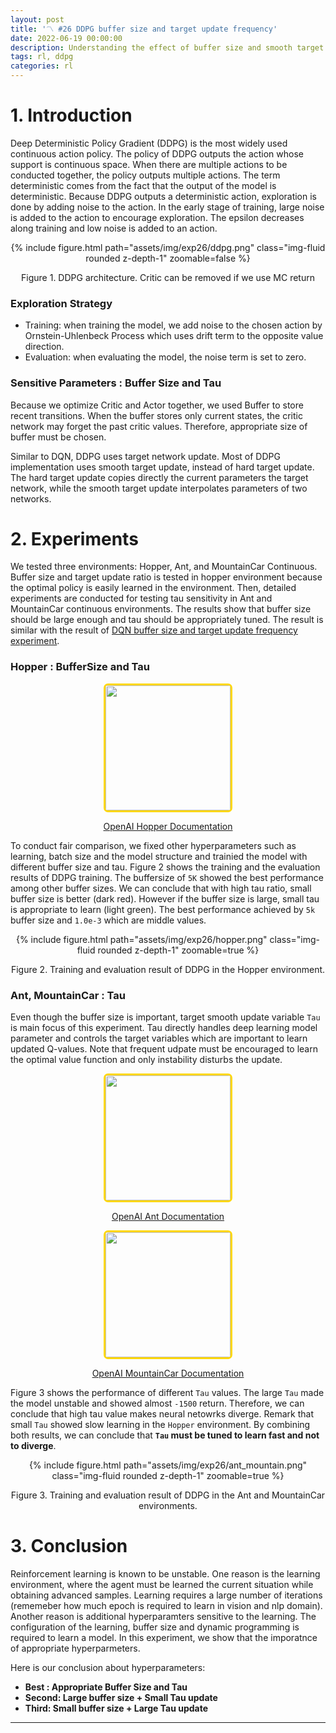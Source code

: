 ```yaml
---
layout: post
title: '〽️ #26 DDPG buffer size and target update frequency'
date: 2022-06-19 00:00:00
description: Understanding the effect of buffer size and smooth target update ratio on the performance.  
tags: rl, ddpg
categories: rl
---
```


# 1. Introduction 

Deep Deterministic Policy Gradient (DDPG) is the most widely used continuous action policy. The policy of DDPG outputs the action whose support is continuous space. When there are multiple actions to be conducted together, the policy outputs multiple actions. The term deterministic comes from the fact that the output of the model is deterministic. Because DDPG outputs a deterministic action, exploration is done by adding noise to the action. In the early stage of training, large noise is added to the action to encourage exploration. The epsilon decreases along training and low noise is added to an action.  


<center>
{% include figure.html path="assets/img/exp26/ddpg.png" class="img-fluid rounded z-depth-1" zoomable=false %}
<p> Figure 1. DDPG architecture. Critic can be removed if we use MC return </p>
</center>



### Exploration Strategy 
* Training: when training the model, we add noise to the chosen action by Ornstein-Uhlenbeck Process which uses drift term to the opposite value direction. 
* Evaluation: when evaluating the model, the noise term is set to zero. 

### Sensitive Parameters : Buffer Size and Tau

Because we optimize Critic and Actor together, we used Buffer to store recent transitions. When the buffer stores only current states, the critic network may forget the past critic values. Therefore, appropriate size of buffer must be chosen. 

Similar to DQN, DDPG uses target network update. Most of DDPG implementation uses smooth target update, instead of hard target update. The hard target update copies directly the current parameters the target network, while the smooth target update interpolates parameters of two networks. 


# 2. Experiments 


We tested three environments: Hopper, Ant, and MountainCar Continuous.  Buffer size and target update ratio is tested in hopper environment because the optimal policy is easily learned in the environment. Then, detailed experiments are conducted for testing tau sensitivity in Ant and MountainCar continuous environments. The results show that buffer size should be large enough and tau should be appropriately tuned. The result is similar with the result of [DQN buffer size and target update frequency experiment](https://fxnnxc.github.io/blog/2022/exp_24/).


### Hopper : BufferSize and Tau


<center>
<div class="row mt-3">
    <div class="col-sm mt-3 mt-md-0">
        <img style="border: 3px solid gold; border-radius: 7px;"  width="200px" src="https://www.gymlibrary.ml/_images/hopper.gif">
        <p><a href="https://www.gymlibrary.ml/environments/mujoco/hopper/">OpenAI Hopper Documentation</a></p>
    </div>
</div>
</center>

To conduct fair comparison, we fixed other hyperparameters such as learning, batch size and the model structure and trainied the model with different buffer size and tau. Figure 2 shows the training and the evaluation results of DDPG training. The buffersize of `5K` showed the best performance among other buffer sizes. We can conclude that with high tau ratio, small buffer size is better (dark red). However if the buffer size is large, small tau is appropriate to learn (light green). The best performance achieved by `5k` buffer size and `1.0e-3` which are middle values. 

<center>
<div class="row mt-3">
        {% include figure.html path="assets/img/exp26/hopper.png" class="img-fluid rounded z-depth-1" zoomable=true %}
</div>
<p> Figure 2. Training and evaluation result of DDPG in the Hopper environment.  </p>
</center>


### Ant, MountainCar : Tau

Even though the buffer size is important, target smooth update variable `Tau` is main focus of this experiment. Tau directly handles deep learning model parameter and controls the target variables which are important to learn updated Q-values. Note that frequent udpate must be encouraged to learn the optimal value function and only instability disturbs the update. 


<center>
<div class="row mt+3">
    <div class="col-sm mt-0 ml-mt-md-0">
        <img style="border: 3px solid gold; border-radius: 7px;"  height="200px" src="https://www.gymlibrary.ml/_images/ant.gif">
        <p><a href="https://www.gymlibrary.ml/environments/mujoco/ant/">OpenAI Ant Documentation</a></p>
    </div>
    <div class="col-sm ">
        <img style="border: 3px solid gold; border-radius: 7px;"  height="200px" src="https://www.gymlibrary.ml/_images/mountain_car_continuous.gif">
        <p><a href="https://www.gymlibrary.ml/environments/classic_control/mountain_car_continuous/">OpenAI MountainCar Documentation</a></p>
    </div>
</div>
</center>

Figure 3 shows the performance of different `Tau` values. The large `Tau` made the model unstable and showed almost `-1500` return. Therefore, we can conclude that high tau value makes neural netowrks diverge. Remark that small `Tau` showed slow learning in the `Hopper` environment. By combining both results, we can conclude that **`Tau` must be tuned to learn fast and not to diverge**. 


<center>
<div class="row mt-3">
        {% include figure.html path="assets/img/exp26/ant_mountain.png" class="img-fluid rounded z-depth-1" zoomable=true %}
</div>
<p> Figure 3. Training and evaluation result of DDPG in the Ant and MountainCar environments.  </p>
</center>


# 3. Conclusion

Reinforcement learning is known to be unstable. One reason is the learning environment, where the agent must be learned the current situation while obtaining advanced samples. Learning requires a large number of iterations (rememeber how much epoch is required to learn in vision and nlp domain). Another reason is additional hyperparamters sensitive to the learning. The configuration of the learning, buffer size and dynamic programming is required to learn a model. In this experiment, we show that the imporatnce of appropriate hyperparmeters. 

Here is our conclusion about hyperparameters:

* **Best : Appropriate Buffer Size and Tau** 
* **Second: Large buffer size + Small Tau update**
* **Third: Small buffer size + Large Tau update**


<hr/>